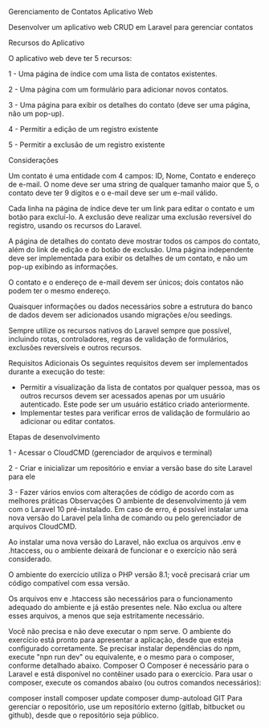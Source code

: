 Gerenciamento de Contatos
Aplicativo Web

Desenvolver um aplicativo web CRUD em Laravel para gerenciar contatos

Recursos do Aplicativo

O aplicativo web deve ter 5 recursos:

1 - Uma página de índice com uma lista de contatos existentes.

2 - Uma página com um formulário para adicionar novos contatos.

3 - Uma página para exibir os detalhes do contato (deve ser uma página, não um pop-up).

4 - Permitir a edição de um registro existente

5 - Permitir a exclusão de um registro existente

Considerações

Um contato é uma entidade com 4 campos: ID, Nome, Contato e endereço de e-mail. O nome deve ser uma string de qualquer tamanho maior que 5, o contato deve ter 9 dígitos e o e-mail deve ser um e-mail válido.

Cada linha na página de índice deve ter um link para editar o contato e um botão para excluí-lo. A exclusão deve realizar uma exclusão reversível do registro, usando os recursos do Laravel.

A página de detalhes do contato deve mostrar todos os campos do contato, além do link de edição e do botão de exclusão. Uma página independente deve ser implementada para exibir os detalhes de um contato, e não um pop-up exibindo as informações.

O contato e o endereço de e-mail devem ser únicos; dois contatos não podem ter o mesmo endereço.

Quaisquer informações ou dados necessários sobre a estrutura do banco de dados devem ser adicionados usando migrações e/ou seedings.

Sempre utilize os recursos nativos do Laravel sempre que possível, incluindo rotas, controladores, regras de validação de formulários, exclusões reversíveis e outros recursos.

Requisitos Adicionais
Os seguintes requisitos devem ser implementados durante a execução do teste:

- Permitir a visualização da lista de contatos por qualquer pessoa, mas os outros recursos devem ser acessados apenas por um usuário autenticado. Este pode ser um usuário estático criado anteriormente.
- Implementar testes para verificar erros de validação de formulário ao adicionar ou editar contatos.

Etapas de desenvolvimento

1 - Acessar o CloudCMD (gerenciador de arquivos e terminal)

2 - Criar e inicializar um repositório e enviar a versão base do site Laravel para ele

3 - Fazer vários envios com alterações de código de acordo com as melhores práticas
Observações
O ambiente de desenvolvimento já vem com o Laravel 10 pré-instalado. Em caso de erro, é possível instalar uma nova versão do Laravel pela linha de comando ou pelo gerenciador de arquivos CloudCMD.

Ao instalar uma nova versão do Laravel, não exclua os arquivos .env e .htaccess, ou o ambiente deixará de funcionar e o exercício não será considerado.

O ambiente do exercício utiliza o PHP versão 8.1; você precisará criar um código compatível com essa versão.

Os arquivos env e .htaccess são necessários para o funcionamento adequado do ambiente e já estão presentes nele. Não exclua ou altere esses arquivos, a menos que seja estritamente necessário.

Você não precisa e não deve executar o npm serve. O ambiente do exercício está pronto para apresentar a aplicação, desde que esteja configurado corretamente. Se precisar instalar dependências do npm, execute "npn run dev" ou equivalente, e o mesmo para o composer, conforme detalhado abaixo.
Composer
O Composer é necessário para o Laravel e está disponível no contêiner usado para o exercício. Para usar o composer, execute os comandos abaixo (ou outros comandos necessários):

composer install
composer update
composer dump-autoload
GIT
Para gerenciar o repositório, use um repositório externo (gitlab, bitbucket ou github), desde que o repositório seja público.